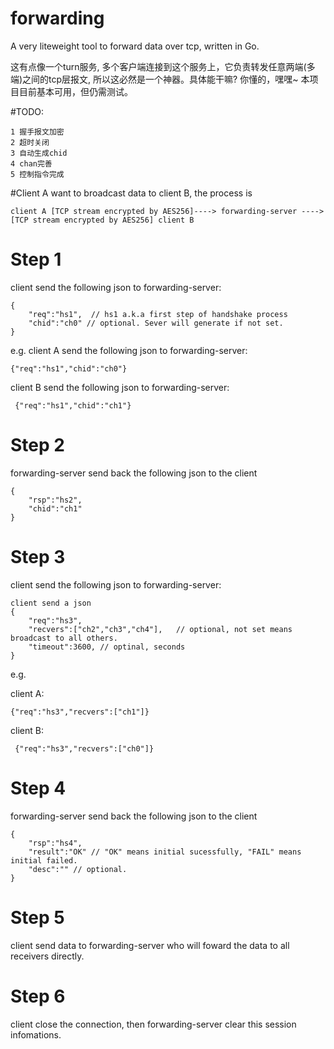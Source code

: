 # forwarding
A very liteweight tool to forward data over tcp,  written in Go.

这有点像一个turn服务, 多个客户端连接到这个服务上，它负责转发任意两端(多端)之间的tcp层报文, 所以这必然是一个神器。具体能干嘛? 你懂的，嘿嘿~
本项目目前基本可用，但仍需测试。


#TODO:
```
1 握手报文加密
2 超时关闭
3 自动生成chid
4 chan完善
5 控制指令完成
```


#Client A want to broadcast data to client B, the process is
```
client A [TCP stream encrypted by AES256]----> forwarding-server ----> [TCP stream encrypted by AES256] client B
```


# Step 1 
client send the following json to forwarding-server: 

```
{
    "req":"hs1",  // hs1 a.k.a first step of handshake process
    "chid":"ch0" // optional. Sever will generate if not set.
}
```


e.g.
client A send the following json to forwarding-server: 

```
{"req":"hs1","chid":"ch0"}
```

client B send the following json to forwarding-server:

```
 {"req":"hs1","chid":"ch1"}

```


# Step 2 
forwarding-server send back the following json to the client

```
{
    "rsp":"hs2",   
    "chid":"ch1" 
}

```


# Step 3 
client send the following json to forwarding-server: 

```
client send a json
{  
    "req":"hs3",   
    "recvers":["ch2","ch3","ch4"],   // optional, not set means broadcast to all others.
    "timeout":3600, // optinal, seconds
}

```


e.g.

client A: 

```
{"req":"hs3","recvers":["ch1"]}

```
client B:

```
 {"req":"hs3","recvers":["ch0"]}

```


# Step 4
forwarding-server send back the following json to the client

```
{   
    "rsp":"hs4",   
    "result":"OK" // "OK" means initial sucessfully, "FAIL" means initial failed.
    "desc":"" // optional.
}
```


# Step 5
client send data to forwarding-server who will foward the data to all receivers directly.


# Step 6
client close the connection, then forwarding-server clear this session infomations.

